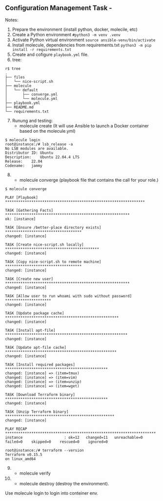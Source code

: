 ## Configuration Management Task -
Notes:

1. Prepare the environment (install python, docker, molecile, etc)  
2. Create a Python environment  ```#python3 -m venv .venv```
3. Activate Python virtual environment ```source ansible-venv/bin/activate```
4. Install molecule, dependencies from requirements.txt ```python3 -m pip install -r requirements.txt```
5. Create and cofigure `playbook.yml` file.
6. tree:
``` 
r$ tree
.
├── files
│   └── nice-script.sh
├── molecule
│   └── default
│       ├── converge.yml
│       └── molecule.yml
├── playbook.yml
├── README.md
└── requirements.txt
```
7. Runung and testing:  
   - molecule create (It will use Ansible to launch a Docker container based on the molecule.yml)  
```
$ molecule login
root@instance:/# lsb_release -a
No LSB modules are available.
Distributor ID:	Ubuntu
Description:	Ubuntu 22.04.4 LTS
Release:	22.04
Codename:	jammy
```
8.  - molecule converge (playbook file that contains the call for your role.)  
```
$ molecule converge

PLAY [Playbook] ****************************************************************

TASK [Gathering Facts] *********************************************************
ok: [instance]

TASK [Ensure /better-place directory exists] ***********************************
changed: [instance]

TASK [Create nice-script.sh locally] *******************************************
changed: [instance]

TASK [Copy nice-script.sh to remote machine] ***********************************
changed: [instance]

TASK [Create new user] *********************************************************
changed: [instance]

TASK [Allow user to run whoami with sudo without password] *********************
changed: [instance]

TASK [Update package cache] ****************************************************
changed: [instance]

TASK [Install apt-file] ********************************************************
changed: [instance]

TASK [Update apt-file cache] ***************************************************
changed: [instance]

TASK [Install required packages] ***********************************************
changed: [instance] => (item=tmux)
changed: [instance] => (item=vim)
changed: [instance] => (item=unzip)
changed: [instance] => (item=wget)

TASK [Download Terraform binary] ***********************************************
changed: [instance]

TASK [Unzip Terraform binary] **************************************************
changed: [instance]

PLAY RECAP *********************************************************************
instance                   : ok=12   changed=11   unreachable=0    failed=0    skipped=0    rescued=0    ignored=0

```
```
root@instance:/# terraform --version
Terraform v0.15.5
on linux_amd64
```
9.  - molecule verify  
10. - molecule destroy (destroy the environment).   

  Use molecule login to login into conteiner  env.
